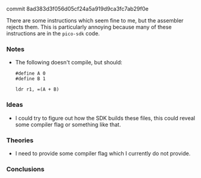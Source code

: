 commit 8ad383d3f056d05cf24a5a919d9ca3fc7ab29f0e

There are some instructions which seem fine to me, but the assembler rejects them.
This is particularly annoying because many of these instructions are in the `pico-sdk` code.

### Notes

-   The following doesn't compile, but should:

    ```assembly
    #define A 0
    #define B 1

    ldr r1, =(A + B)
    ```

### Ideas

-   I could try to figure out how the SDK builds these files, this could reveal some compiler flag or something like that.

### Theories

-   I need to provide some compiler flag which I currently do not provide.

### Conclusions

